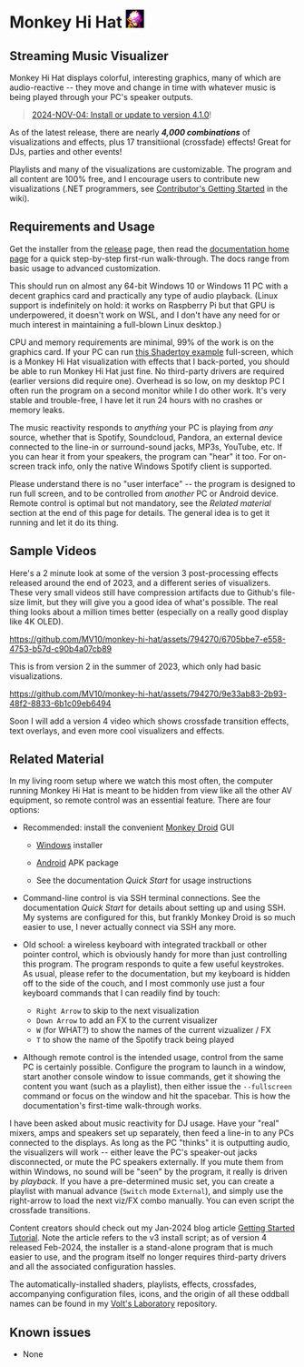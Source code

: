 # Monkey Hi Hat <img src="https://github.com/MV10/volts-laboratory/blob/master/misc/mhh-icon.png" height="32px"/>

## **Streaming Music Visualizer**

Monkey Hi Hat displays colorful, interesting graphics, many of which are audio-reactive -- they move and change in time with whatever music is being played through your PC's speaker outputs.

> [2024-NOV-04: Install or update to version 4.1.0](https://github.com/MV10/monkey-hi-hat/releases)!

As of the latest release, there are nearly _**4,000 combinations**_ of visualizations and effects, plus 17 transitiional (crossfade) effects! Great for DJs, parties and other events!

Playlists and many of the visualizations are customizable. The program and all content are 100% free, and I encourage users to contribute new visualizations (.NET programmers, see [Contributor's Getting Started](https://github.com/MV10/monkey-hi-hat/wiki/13.-Contributor's-Getting-Started) in the wiki).

## Requirements and Usage

Get the installer from the [release](https://github.com/MV10/monkey-hi-hat/releases) page, then read the [documentation home page](https://github.com/MV10/monkey-hi-hat/wiki) for a quick step-by-step first-run walk-through. The docs range from basic usage to advanced customization.

This should run on almost any 64-bit Windows 10 or Windows 11 PC with a decent graphics card and practically any type of audio playback. (Linux support is indefinitely on hold: it works on Raspberry Pi but that GPU is underpowered, it doesn't work on WSL, and I don't have any need for or much interest in maintaining a full-blown Linux desktop.)

 CPU and memory requirements are minimal, 99% of the work is on the graphics card. If your PC can run [this Shadertoy example](https://www.shadertoy.com/view/mtKfWd) full-screen, which is a Monkey Hi Hat visualization with effects that I back-ported, you should be able to run Monkey Hi Hat just fine. No third-party drivers are required (earlier versions did require one). Overhead is so low, on my desktop PC I often run the program on a second monitor while I do other work. It's very stable and trouble-free, I have let it run 24 hours with no crashes or memory leaks.

The music reactivity responds to _anything_ your PC is playing from _any_ source, whether that is Spotify, Soundcloud, Pandora, an external device connected to the line-in or surround-sound jacks, MP3s, YouTube, etc. If you can hear it from your speakers, the program can "hear" it too. For on-screen track info, only the native Windows Spotify client is supported. 

Please understand there is no "user interface" -- the program is designed to run full screen, and to be controlled from _another_ PC or Android device. Remote control is optimal but not mandatory, see the _Related material_ section at the end of this page for details. The general idea is to get it running and let it do its thing.

## Sample Videos

Here's a 2 minute look at some of the version 3 post-processing effects released around the end of 2023, and a different series of visualizers. These very small videos still have compression artifacts due to Github's file-size limit, but they will give you a good idea of what's possible. The real thing looks about a million times better (especially on a really good display like 4K OLED).

https://github.com/MV10/monkey-hi-hat/assets/794270/6705bbe7-e558-4753-b57d-c90b4a07cb89

This is from version 2 in the summer of 2023, which only had basic visualizations. 

https://github.com/MV10/monkey-hi-hat/assets/794270/9e33ab83-2b93-48f2-8833-6b1c09eb6494

Soon I will add a version 4 video which shows crossfade transition effects, text overlays, and even more cool visualizers and effects.

## Related Material

In my living room setup where we watch this most often, the computer running Monkey Hi Hat is meant to be hidden from view like all the other AV equipment, so remote control was an essential feature. There are four options:

* Recommended: install the convenient [Monkey Droid](https://github.com/MV10/monkey-droid) GUI

    * [Windows](https://github.com/MV10/monkey-hi-hat/releases/download/3.1.0/monkeydroid_1.0.1.0_x86.msix) installer

    * [Android](https://github.com/MV10/monkey-hi-hat/releases/download/3.1.0/com.mindmagma.monkeydroid.apk) APK package

    * See the documentation _Quick Start_ for usage instructions

* Command-line control is via SSH terminal connections. See the documentation _Quick Start_ for details about setting up and using SSH. My systems are configured for this, but frankly Monkey Droid is so much easier to use, I never actually connect via SSH any more.

* Old school: a wireless keyboard with integrated trackball or other pointer control, which is obviously handy for more than just controlling this program. The program responds to quite a few useful keystrokes. As usual, please refer to the documentation, but my keyboard is hidden off to the side of the couch, and I most commonly use just a four keyboard commands that I can readily find by touch:

    * `Right Arrow` to skip to the next visualization
    * `Down Arrow` to add an FX to the current visualizer
    * `W` (for WHAT?) to show the names of the current vizualizer / FX
    * `T` to show the name of the Spotify track being played

* Although remote control is the intended usage, control from the same PC is certainly possible. Configure the program to launch in a window, start another console window to issue commands, get it showing the content you want (such as a playlist), then either issue the `--fullscreen` command or focus on the window and hit the spacebar. This is how the documentation's first-time walk-through works.

I have been asked about music reactivity for DJ usage. Have your "real" mixers, amps and speakers set up separately, then feed a line-in to any PCs connected to the displays. As long as the PC "thinks" it is outputting audio, the visualizers will work -- either leave the PC's speaker-out jacks disconnected, or mute the PC speakers externally. If you mute them from within Windows, no sound will be "seen" by the program, it really is driven by _playback_. If you have a pre-determined music set, you can create a playlist with manual advance (`Switch` mode `External`), and simply use the right-arrow to load the next viz/FX combo manually. You can even script the crossfade transitions.

Content creators should check out my Jan-2024 blog article [Getting Started Tutorial](https://mcguirev10.com/2024/01/20/monkey-hi-hat-getting-started-tutorial.html). Note the article refers to the v3 install script; as of version 4 released Feb-2024, the installer is a stand-alone program that is much easier to use, and the program itself no longer requires third-party drivers and all the associated configuration hassles.

The automatically-installed shaders, playlists, effects, crossfades, accompanying configuration files, icons, and the origin of all these oddball names can be found in my [Volt's Laboratory](https://github.com/MV10/volts-laboratory) repository.

## Known issues

* None

